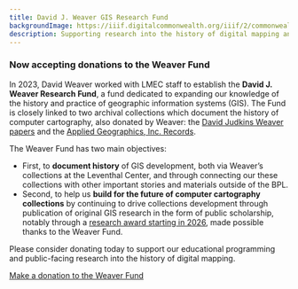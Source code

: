 ```yaml
---
title: David J. Weaver GIS Research Fund
backgroundImage: https://iiif.digitalcommonwealth.org/iiif/2/commonwealth:cr56sd10x/5136,4032,7764,1873/1200,/0/default.jpg
description: Supporting research into the history of digital mapping and the future of computer map collecting
---
```


### Now accepting donations to the Weaver Fund

In 2023, David Weaver worked with LMEC staff to establish the **David J. Weaver Research Fund**, a fund dedicated to expanding our knowledge of the history and practice of geographic information systems (GIS). The Fund is closely linked to two archival collections which document the history of computer cartography, also donated by Weaver: the [David Judkins Weaver papers](https://archives.bpl.org/repositories/2/resources/153/collection_organization) and the [Applied Geographics, Inc. Records](https://archives.bpl.org/repositories/2/resources/152). 

The Weaver Fund has two main objectives:

- First, to **document history** of GIS development, both via Weaver’s collections at the Leventhal Center, and through connecting our these collections with other important stories and materials outside of the BPL.
- Second, to help us **build for the future of computer cartography collections** by continuing to drive collections development through publication of original GIS research in the form of public scholarship, notably through a [research award starting in 2026](/research/weaver-gis-research-fellowship), made possible thanks to the Weaver Fund.

Please consider donating today to support our educational programming and public-facing research into the history of digital mapping.

<a href="https://www.leventhalmap.org/?form=WEAVER-GIS-FUND" target="_blank" class="btn btn-lg btn-primary-outline">Make a donation to the Weaver Fund</a>

